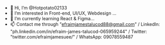 - 👋 Hi, I’m @Hotpotato02133
- 👀 I’m interested in Front-end, UI/UX, Webdesign  ...
- 🌱 I’m currently learning React & Figma...
- 📫 Contact me through "efraimjamestalucod88@gmail.com" / LinkedIn: "ph.linkedin.com/in/efraim-james-talucod-065959244" / Twitter: "twitter.com/efraimjamesuee/"  / WhatsApp: 09078559487 

<!---
Hotpotato02133/Hotpotato02133 is a ✨ special ✨ repository because its `README.md` (this file) appears on your GitHub profile.
You can click the Preview link to take a look at your changes.
--->
